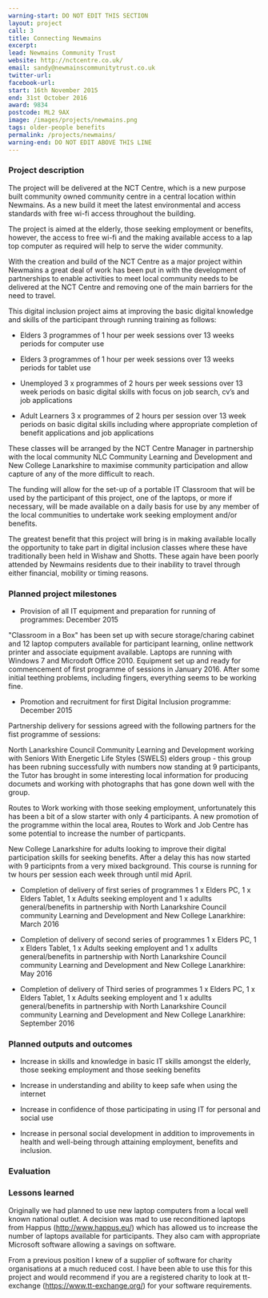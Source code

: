 ```yaml
---
warning-start: DO NOT EDIT THIS SECTION
layout: project
call: 3
title: Connecting Newmains
excerpt: 
lead: Newmains Community Trust
website: http://nctcentre.co.uk/
email: sandy@newmainscommunitytrust.co.uk
twitter-url: 
facebook-url: 
start: 16th November 2015
end: 31st October 2016
award: 9834
postcode: ML2 9AX
image: /images/projects/newmains.png
tags: older-people benefits
permalink: /projects/newmains/
warning-end: DO NOT EDIT ABOVE THIS LINE
---
```


### Project description

The project will be delivered at the NCT Centre, which is a new purpose built community owned community centre in a central location within Newmains. As a new build it meet the latest environmental and access standards with free wi-fi access throughout the building. 

The project is aimed at the elderly, those seeking employment or benefits, however, the access to free wi-fi and the making available access to a lap top computer as required will help to serve the wider community. 

With the creation and build of the NCT Centre as a major project within Newmains a great deal of work has been put in with the development of partnerships to enable activities to meet local community needs to be delivered at the NCT Centre and removing one of the main barriers for the need to travel. 

This digital inclusion project aims at improving the basic digital knowledge and skills of the participant through running training as follows: 

* Elders 3 programmes of 1 hour per week sessions over 13 weeks periods for computer use 
	
* Elders 3 programmes of 1 hour per week sessions over 13 weeks periods for tablet use 

* Unemployed 3 x programmes of 2 hours per week sessions over 13 week periods on basic digital skills with focus on job search, cv’s and job applications 

* Adult Learners 3 x programmes of 2 hours per session over 13 week periods on basic digital skills including where appropriate completion of benefit applications and job applications 

These classes will be arranged by the NCT Centre Manager in partnership with the local community NLC Community Learning and Development and New College Lanarkshire to maximise community participation and allow capture of any of the more difficult to reach. 

The funding will allow for the set-up of a portable IT Classroom that will be used by the participant of this project, one of the laptops, or more if necessary, will be made available on a daily basis for use by any member of the local communities to undertake work seeking employment and/or benefits. 

The greatest benefit that this project will bring is in making available locally the opportunity to take part in digital inclusion classes where these have traditionally been held in Wishaw and Shotts. These again have been poorly attended by Newmains residents due to their inability to travel through either financial, mobility or timing reasons.

### Planned project milestones

* Provision of all IT equipment and preparation for running of programmes: December 2015

"Classroom in a Box" has been set up with secure storage/charing cabinet and 12 laptop computers available for participant learning, online nettwork printer and associate equipment available. Laptops are running with Windows 7 and Microdoft Office 2010.  Equipment set up and ready for commencement of first programme of sessions in January 2016.  After some initial teething problems, including fingers, everything seems to be working fine.

* Promotion and recruitment for first Digital Inclusion programme: December 2015

Partnership delivery for sessions agreed with the following partners for the fist programme of sessions:

North Lanarkshire Council Community Learning and Development working with Seniors With Energetic Life Styles (SWELS) elders group - this group has been rubning successfully with numbers now standing at 9 participants, the Tutor has brought in some interesting local information for producing documets and working with photographs that has gone down well with the group. 

Routes to Work working with those seeking employment, unfortunately this has been a bit of a slow starter with only 4 participants.  A new promotion of the programme within the local area, Routes to Work and Job Centre has some potential to increase the number of particpants.

New College Lanarkshire for adults looking to improve their digital participation skills for seeking benefits.  After a delay this has now started with 9 participnts from a very mixed background. This course is running for tw hours per session each week through until mid April.

* Completion of delivery of first series of programmes 1 x Elders PC, 1 x Elders Tablet, 1 x Adults seeking employent and 1 x adullts general/benefits in partnership with North Lanarkshire Council community Learning and Development and New College Lanarkhire: March 2016

* Completion of delivery of second series of programmes 1 x Elders PC, 1 x Elders Tablet, 1 x Adults seeking employent and 1 x adullts general/benefits in partnership with North Lanarkshire Council community Learning and Development and New College Lanarkhire: May 2016

* Completion of delivery of Third series of programmes 1 x Elders PC, 1 x Elders Tablet, 1 x Adults seeking employent and 1 x adullts general/benefits in partnership with North Lanarkshire Council community Learning and Development and New College Lanarkhire: September 2016

### Planned outputs and outcomes

* Increase in skills and knowledge in basic IT skills amongst the elderly, those seeking employment and those seeking benefits

* Increase in understanding and ability to keep safe when using the internet

* Increase in confidence of those participating in using IT for personal and social use

* Increase in personal social development in addition to improvements in health and well-being through attaining employment, benefits and inclusion.


### Evaluation


### Lessons learned

Originally we had planned to use new laptop computers from a local well known national outlet.  A decision was mad to use reconditioned laptops from Happus (http://www.happus.eu/) which has allowed us to increase the number of laptops available for participants.  They also cam with appropriate Microsoft software allowing a savings on software.

From a previous position I knew of a supplier of software for charity organisations at a much reduced cost.  I have been able to use this for this project and would recommend if you are a registered charity to look at tt-exchange (https://www.tt-exchange.org/) for your software requirements.

